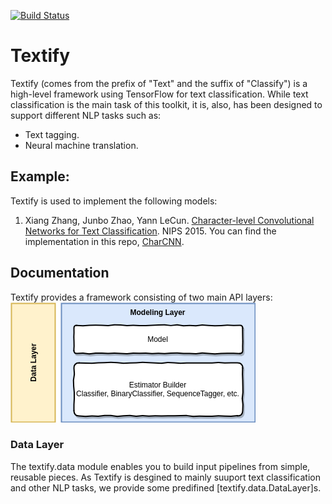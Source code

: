 [![Build Status](https://travis-ci.org/mhjabreel/Textify.svg?branch=master)](https://travis-ci.org/mhjabreel/Textify) 

# Textify

Textify (comes from the prefix of "Text" and the suffix of "Classify") is a high-level framework using TensorFlow for text classification. While text classification is the main task of this toolkit, it is, also, has been designed to support different NLP tasks such as:

   * Text tagging.
   * Neural machine translation.


## Example:
Textify is used to implement the following models:
1. Xiang Zhang, Junbo Zhao, Yann LeCun. [Character-level Convolutional Networks for Text Classification](http://arxiv.org/abs/1509.01626). NIPS 2015. You can find the implementation in this repo, [CharCNN](https://github.com/mhjabreel/CharCNN/).

## Documentation

Textify provides a framework consisting of two main API layers:
![Alt text](imgs/textify.png?raw=true "Textify framework.")

### Data Layer

The textify.data module enables you to build input pipelines from simple, reusable pieces. As Textify is desgined to mainly suuport text classification and other NLP tasks, we provide some predifined [textify.data.DataLayer]s. 


